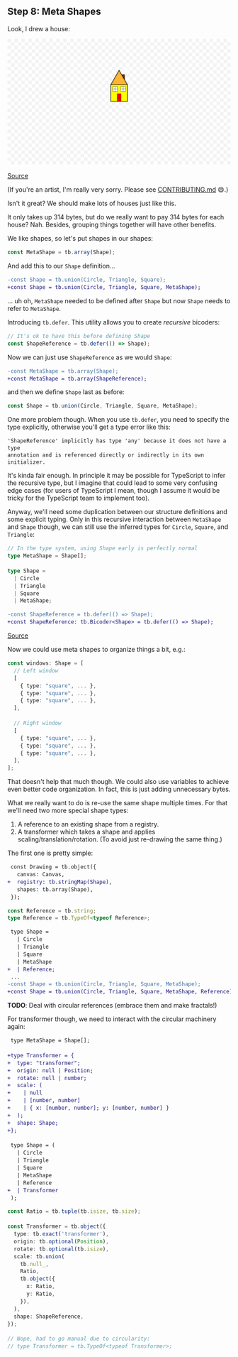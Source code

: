 ## Step 8: Meta Shapes

Look, I drew a house:

![Drawing 1](./drawing_1.png)

[Source](./step08_1.ts)

(If you're an artist, I'm really very sorry. Please see
[CONTRIBUTING.md](../../../../CONTRIBUTING.md) 😄.)

Isn't it great? We should make lots of houses just like this.

It only takes up 314 bytes, but do we really want to pay 314 bytes for each
house? Nah. Besides, grouping things together will have other benefits.

We like shapes, so let's put shapes in our shapes:

```ts
const MetaShape = tb.array(Shape);
```

And add this to our `Shape` definition...

```diff
-const Shape = tb.union(Circle, Triangle, Square);
+const Shape = tb.union(Circle, Triangle, Square, MetaShape);
```

... uh oh, `MetaShape` needed to be defined after `Shape` but now `Shape` needs
to refer to `MetaShape`.

Introducing `tb.defer`. This utility allows you to create *recursive* bicoders:

```ts
// It's ok to have this before defining Shape
const ShapeReference = tb.defer(() => Shape);
```

Now we can just use `ShapeReference` as we would `Shape`:

```diff
-const MetaShape = tb.array(Shape);
+const MetaShape = tb.array(ShapeReference);
```

and then we define `Shape` last as before:

```ts
const Shape = tb.union(Circle, Triangle, Square, MetaShape);
```

One more problem though. When you use `tb.defer`, you need to specify the type
explicitly, otherwise you'll get a type error like this:

```
'ShapeReference' implicitly has type 'any' because it does not have a type
annotation and is referenced directly or indirectly in its own initializer.
```

It's kinda fair enough. In principle it may be possible for TypeScript to infer
the recursive type, but I imagine that could lead to some very confusing edge
cases (for users of TypeScript I mean, though I assume it would be tricky for
the TypeScript team to implement too).

Anyway, we'll need some duplication between our structure definitions and some
explicit typing. Only in this recursive interaction between `MetaShape` and
`Shape` though, we can still use the inferred types for `Circle`, `Square`, and
`Triangle`:

```ts
// In the type system, using Shape early is perfectly normal
type MetaShape = Shape[];

type Shape =
  | Circle
  | Triangle
  | Square
  | MetaShape;
```

```diff
-const ShapeReference = tb.defer(() => Shape);
+const ShapeReference: tb.Bicoder<Shape> = tb.defer(() => Shape);
```

[Source](./step08_2.ts)

Now we could use meta shapes to organize things a bit, e.g.:

```ts
const windows: Shape = [
  // Left window
  [
    { type: "square", ... },
    { type: "square", ... },
    { type: "square", ... },
  ],

  // Right window
  [
    { type: "square", ... },
    { type: "square", ... },
    { type: "square", ... },
  ],
];
```

That doesn't help that much though. We could also use variables to achieve even
better code organization. In fact, this is just adding unnecessary bytes.

What we really want to do is re-use the same shape multiple times. For that
we'll need two more special shape types:

1. A reference to an existing shape from a registry.
2. A transformer which takes a shape and applies scaling/translation/rotation. (To avoid just re-drawing the same thing.)

The first one is pretty simple:

```diff
 const Drawing = tb.object({
   canvas: Canvas,
+  registry: tb.stringMap(Shape),
   shapes: tb.array(Shape),
 });
```

```ts
const Reference = tb.string;
type Reference = tb.TypeOf<typeof Reference>;
```

```diff
 type Shape =
   | Circle
   | Triangle
   | Square
   | MetaShape
+  | Reference;
 ...
-const Shape = tb.union(Circle, Triangle, Square, MetaShape);
+const Shape = tb.union(Circle, Triangle, Square, MetaShape, Reference);
```

**TODO**: Deal with circular references (embrace them and make fractals!)

For transformer though, we need to interact with the circular machinery again:

```diff
 type MetaShape = Shape[];
 
+type Transformer = {
+  type: "transformer";
+  origin: null | Position;
+  rotate: null | number;
+  scale: (
+    | null
+    | [number, number]
+    | { x: [number, number]; y: [number, number] }
+  );
+  shape: Shape;
+};

 type Shape = (
   | Circle
   | Triangle
   | Square
   | MetaShape
   | Reference
+  | Transformer
 );
```

```ts
const Ratio = tb.tuple(tb.isize, tb.size);

const Transformer = tb.object({
  type: tb.exact('transformer'),
  origin: tb.optional(Position),
  rotate: tb.optional(tb.isize),
  scale: tb.union(
    tb.null_,
    Ratio,
    tb.object({
      x: Ratio,
      y: Ratio,
    }),
  ),
  shape: ShapeReference,
});

// Nope, had to go manual due to circularity:
// type Transformer = tb.TypeOf<typeof Transformer>;
```
